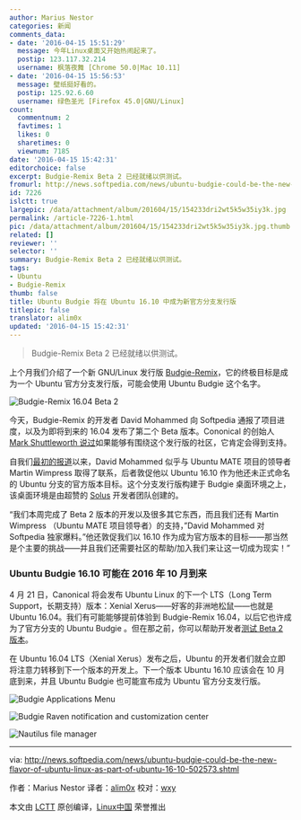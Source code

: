 ```yaml
---
author: Marius Nestor
categories: 新闻
comments_data:
- date: '2016-04-15 15:51:29'
  message: 今年Linux桌面又开始热闹起来了。
  postip: 123.117.32.214
  username: 枫落夜舞 [Chrome 50.0|Mac 10.11]
- date: '2016-04-15 15:56:53'
  message: 壁纸挺好看的。
  postip: 125.92.6.60
  username: 绿色圣光 [Firefox 45.0|GNU/Linux]
count:
  commentnum: 2
  favtimes: 1
  likes: 0
  sharetimes: 0
  viewnum: 7185
date: '2016-04-15 15:42:31'
editorchoice: false
excerpt: Budgie-Remix Beta 2 已经就绪以供测试。
fromurl: http://news.softpedia.com/news/ubuntu-budgie-could-be-the-new-flavor-of-ubuntu-linux-as-part-of-ubuntu-16-10-502573.shtml
id: 7226
islctt: true
largepic: /data/attachment/album/201604/15/154233dri2wt5k5w35iy3k.jpg
permalink: /article-7226-1.html
pic: /data/attachment/album/201604/15/154233dri2wt5k5w35iy3k.jpg.thumb.jpg
related: []
reviewer: ''
selector: ''
summary: Budgie-Remix Beta 2 已经就绪以供测试。
tags:
- Ubuntu
- Budgie-Remix
thumb: false
title: Ubuntu Budgie 将在 Ubuntu 16.10 中成为新官方分支发行版
titlepic: false
translator: alim0x
updated: '2016-04-15 15:42:31'
---
```



> 
> Budgie-Remix Beta 2 已经就绪以供测试。
> 
> 
> 


上个月我们介绍了一个新 GNU/Linux 发行版 [Budgie-Remix](https://launchpad.net/budgie-remix)，它的终极目标是成为一个 Ubuntu 官方分支发行版，可能会使用 Ubuntu Budgie 这个名字。


![Budgie-Remix 16.04 Beta 2](/data/attachment/album/201604/15/154233dri2wt5k5w35iy3k.jpg)


今天，Budgie-Remix 的开发者 David Mohammed 向 Softpedia 通报了项目进度，以及为即将到来的 16.04 发布了第二个 Beta 版本。Cononical 的创始人 [Mark Shuttleworth 说过](https://plus.google.com/+programmerslab/posts/CSvbSvgcdcv)如果能够有围绕这个发行版的社区，它肯定会得到支持。


自我们[最初的报道](http://news.softpedia.com/news/budgie-remix-could-become-ubuntu-budgie-download-and-test-it-501231.shtml)以来，David Mohammed 似乎与 Ubuntu MATE 项目的领导者 Martin Wimpress 取得了联系，后者敦促他以 Ubuntu 16.10 作为他还未正式命名的 Ubuntu 分支的官方版本目标。这个分支发行版构建于 Budgie 桌面环境之上，该桌面环境是由超赞的 [Solus](https://solus-project.com/) 开发者团队创建的。


“我们本周完成了 Beta 2 版本的开发以及很多其它东西，而且我们还有 Martin Wimpress （Ubuntu MATE 项目领导者）的支持，”David Mohammed 对 Softpedia 独家爆料。”他还敦促我们以 16.10 作为成为官方版本的目标——那当然是个主要的挑战——并且我们还需要社区的帮助/加入我们来让这一切成为现实！”


### Ubuntu Budgie 16.10 可能在 2016 年 10 月到来


4 月 21 日，Canonical 将会发布 Ubuntu Linux 的下一个 LTS（Long Term Support，长期支持）版本：Xenial Xerus——好客的非洲地松鼠——也就是 Ubuntu 16.04。我们有可能能够提前体验到 Budgie-Remix 16.04，以后它也许成为了官方分支的 Ubuntu Budgie 。但在那之前，你可以帮助开发者[测试 Beta 2 版本](https://sourceforge.net/projects/budgie-remix/files/beta2/)。


在 Ubuntu 16.04 LTS（Xenial Xerus）发布之后，Ubuntu 的开发者们就会立即将注意力转移到下一个版本的开发上。下一个版本 Ubuntu 16.10 应该会在 10 月底到来，并且 Ubuntu Budgie 也可能宣布成为 Ubuntu 官方分支发行版。


![Budgie Applications Menu](/data/attachment/album/201604/15/154234m3n9z9r5przsw51w.jpg)


![Budgie Raven notification and customization center](/data/attachment/album/201604/15/154235kp3djg39jdd119a7.jpg)


![Nautilus file manager](/data/attachment/album/201604/15/154235bn9997zmzm3z95py.jpg)




---


via: <http://news.softpedia.com/news/ubuntu-budgie-could-be-the-new-flavor-of-ubuntu-linux-as-part-of-ubuntu-16-10-502573.shtml>


作者：Marius Nestor 译者：[alim0x](https://github.com/alim0x) 校对：[wxy](https://github.com/wxy)


本文由 [LCTT](https://github.com/LCTT/TranslateProject) 原创编译，[Linux中国](https://linux.cn/) 荣誉推出